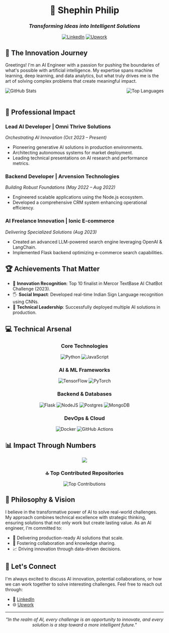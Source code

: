 <div align="center">
  
# 🌟 Shephin Philip
### *Transforming Ideas into Intelligent Solutions*

[![LinkedIn](https://img.shields.io/badge/LinkedIn-%230077B5.svg?logo=linkedin&logoColor=white)](https://www.linkedin.com/in/shephin-philip-54b371205) [![Upwork](https://img.shields.io/badge/UpWork-6FDA44?style=for-the-badge&logo=Upwork&logoColor=white)](https://www.upwork.com/freelancers/~019534f7b9e663884d)

</div>

## 🤖 The Innovation Journey

Greetings! I'm an AI Engineer with a passion for pushing the boundaries of what's possible with artificial intelligence. My expertise spans machine learning, deep learning, and data analytics, but what truly drives me is the art of solving complex problems that create meaningful impact.

<div align="center">
  <img align="right" src="https://github-readme-stats.vercel.app/api/top-langs/?username=shephinphilip&theme=dark&hide_border=false&include_all_commits=true&count_private=true&layout=compact" alt="Top Languages">
  <img align="left" src="https://github-readme-stats.vercel.app/api?username=shephinphilip&theme=dark&hide_border=false&include_all_commits=true&count_private=true" alt="GitHub Stats">
</div>

<br clear="both">
<br>

## 🎯 Professional Impact

### Lead AI Developer | Omni Thrive Solutions
*Orchestrating AI Innovation (Oct 2023 – Present)*
- Pioneering generative AI solutions in production environments.
- Architecting autonomous systems for market deployment.
- Leading technical presentations on AI research and performance metrics.

### Backend Developer | Arvension Technologies
*Building Robust Foundations (May 2022 – Aug 2022)*
- Engineered scalable applications using the Node.js ecosystem.
- Developed a comprehensive CRM system enhancing operational efficiency.

### AI Freelance Innovation | Ionic E-commerce
*Delivering Specialized Solutions (Aug 2023)*
- Created an advanced LLM-powered search engine leveraging OpenAI & LangChain.
- Implemented Flask backend optimizing e-commerce search capabilities.

## 🏆 Achievements That Matter

- 🥇 **Innovation Recognition**: Top 10 finalist in Mercor TextBase AI ChatBot Challenge (2023).
- 🖐️ **Social Impact**: Developed real-time Indian Sign Language recognition using CNNs.
- 🚀 **Technical Leadership**: Successfully deployed multiple AI solutions in production.

## 💻 Technical Arsenal

<div align="center">

### Core Technologies
![Python](https://img.shields.io/badge/python-3670A0?style=for-the-badge&logo=python&logoColor=ffdd54) 
![JavaScript](https://img.shields.io/badge/javascript-%23323330.svg?style=for-the-badge&logo=javascript&logoColor=%23F7DF1E)

### AI & ML Frameworks
![TensorFlow](https://img.shields.io/badge/TensorFlow-%23FF6F00.svg?style=for-the-badge&logo=TensorFlow&logoColor=white) 
![PyTorch](https://img.shields.io/badge/PyTorch-%23EE4C2C.svg?style=for-the-badge&logo=PyTorch&logoColor=white)

### Backend & Databases
![Flask](https://img.shields.io/badge/flask-%23000.svg?style=for-the-badge&logo=flask&logoColor=white) 
![NodeJS](https://img.shields.io/badge/node.js-6DA55F?style=for-the-badge&logo=node.js&logoColor=white)
![Postgres](https://img.shields.io/badge/postgres-%23316192.svg?style=for-the-badge&logo=postgresql&logoColor=white) 
![MongoDB](https://img.shields.io/badge/MongoDB-%234ea94b.svg?style=for-the-badge&logo=mongodb&logoColor=white)

### DevOps & Cloud
![Docker](https://img.shields.io/badge/docker-%230db7ed.svg?style=for-the-badge&logo=docker&logoColor=white) 
![GitHub Actions](https://img.shields.io/badge/GitHub%20Actions-%232671E5.svg?style=for-the-badge&logo=githubactions&logoColor=white)

</div>

## 📊 Impact Through Numbers

<div align="center">

![](https://github-readme-streak-stats.herokuapp.com/?user=shephinphilip&theme=dark&hide_border=false)

### 🔝 Top Contributed Repositories
<img src="https://github-contributor-stats.vercel.app/api?username=shephinphilip&limit=5&theme=dark&combine_all_yearly_contributions=true" alt="Top Contributions">

</div>

## 🌱 Philosophy & Vision

I believe in the transformative power of AI to solve real-world challenges. My approach combines technical excellence with strategic thinking, ensuring solutions that not only work but create lasting value. As an AI engineer, I'm committed to:

- 🎯 Delivering production-ready AI solutions that scale.
- 🤝 Fostering collaboration and knowledge sharing.
- 📈 Driving innovation through data-driven decisions.

## 🤝 Let's Connect

I'm always excited to discuss AI innovation, potential collaborations, or how we can work together to solve interesting challenges. Feel free to reach out through:

- 💼 [LinkedIn](https://www.linkedin.com/in/shephin-philip-54b371205)
- 🌐 [Upwork](https://www.upwork.com/freelancers/~019534f7b9e663884d)

---

<div align="center">
  
*"In the realm of AI, every challenge is an opportunity to innovate, and every solution is a step toward a more intelligent future."*

</div>
